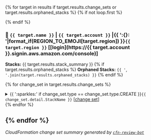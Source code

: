 {% for target in results if target.results.change_sets or target.results.orphaned_stacks %}
{%  if not loop.first %}
<br>

{%  endif %}
### :dart: `{{ target.name }}` | `{{ target.account }}` |{{ ':{}: '|format_if(REGION_TO_EMOJI[target.region]) }}`{{ target.region }}` [[login](https://{{ target.account }}.signin.aws.amazon.com/console)]

**Stacks:** {{ target.results.stack_summary }}
{%  if target.results.orphaned_stacks %}
**Orphaned Stacks:** `{{ '`, `'.join(target.results.orphaned_stacks) }}`
{%  endif %}

{%  for change_set in target.results.change_sets %}
<details>
<summary>{{ ':sparkles:' if change_set.type == change_set.type.CREATE }}<code>{{ change_set.detail.StackName }}</code> [<a href="https://{{ target.region }}.console.aws.amazon.com/cloudformation/home?region={{ target.region }}#/stacks/{{ change_set.stack }}/changesets/{{ change_set.id}}">change set</a>]</summary>

{%    if change_set.detail.Status != 'CREATE_COMPLETE' %}
#### Status: `{{ change_set.detail.Status }}`{{ ' ({})'|format_if(change_set.detail.StatusReason) }}
{%    endif %}
{%    if change_set.detail.Parameters|length > 1 %}
#### Parameters

|Name|Value|
|:-|:-|
{%      for p in change_set.detail.Parameters if not p.ParameterKey == METADATA_PARAMETER %}
|`{{ p.ParameterKey }}`|{{ p.ParameterValue|md_code }}|
{%      endfor %}

{%    endif %}
{%    if change_set.detail.Capabilities %}
#### Capabilities: `{{ '` | `'.join(change_set.detail.Capabilities) }}`

{%    endif %}
{%    if change_set.detail.Changes %}
#### Changes

|Resource|Resource Type|Action|Replace?|Modification Scope|Change Source|
|:-|:-|:-|:-|:-|:-|
{%      for change in change_set.detail.Changes %}
|`{{ change.ResourceChange.LogicalResourceId }}`|`{{ change.ResourceChange.ResourceType }}`|`{{ change.ResourceChange.Action }}`|{{ '`{}`'|format_if(change.ResourceChange.Replacement) }}|{{ '<br>'.join(change.ResourceChange.Scopes) }}|
{%-       for detail in change.Details %}
{{ '<br>' if not loop.first }}`{{ detail.ChangeSource }}`{{ ' (`{}`)'|format_if(detail.CausingEntity) }}{{ ' **`[{}]`**'|format_if(detail.Evaluation) }}
{%-       endfor %}|
{%      endfor %}

{%    endif %}
{%    if change_set.detail.Tags %}
#### Tags

|Key|Value|
|:-|:-|
{%      for t in change_set.detail.Tags %}
|`{{ t.Key }}`|{{ t.Value|md_code }}|
{%      endfor %}

{%    endif %}
</details>
{%  endfor %}

{% endfor %}
---
_CloudFormation change set summary generated by [`cfn-review-bot`](https://github.com/biochimia/cfn-review-bot)_
